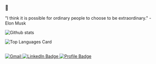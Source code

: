 ### :thought_balloon:
"I think it is possible for ordinary people to choose to be extraordinary." - Elon Musk

![Github stats](https://github-readme-stats.vercel.app/api?username=vcristian1&theme=midnight-purple&show_icons=true&count_private=true)

![Top Languages Card](https://github-readme-stats.vercel.app/api/top-langs/?username=vcristian1&layout=compact&theme=midnight-purple)

<br>

<a href="mailto: cristian.v0223@gmail.com">
    <img src="https://img.shields.io/badge/Gmail-D14836?style=for-the-badge&logo=gmail&logoColor=white&color=071A2C" alt="Gmail"/>
  </a>


<a href="https://www.linkedin.com/in/cristian-vargas-13686a1a3/">
    <img src="https://img.shields.io/badge/LinkedIn-blue?style=for-the-badge&logo=linkedin&logoColor=white&color=071A2C" alt="LinkedIn Badge"/>
  </a>
  
  <a href="https://vcristian1.github.io/vcristian_portfolio_demo/#projects">
    <img src="https://img.shields.io/badge/Portfolio-430098?style=for-the-badge&logo=github&logoColor=white&color=071A2C" alt="Profile Badge"/>
  </a>
